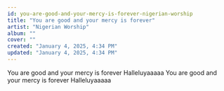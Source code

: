 ```yaml
---
id: you-are-good-and-your-mercy-is-forever-nigerian-worship
title: "You are good and your mercy is forever"
artist: "Nigerian Worship"
album: ""
cover: ""
created: "January 4, 2025, 4:34 PM"
updated: "January 4, 2025, 4:34 PM"
---
```


You are good and your mercy is forever
Halleluyaaaaa
You are good and your mercy is forever
Halleluyaaaaa